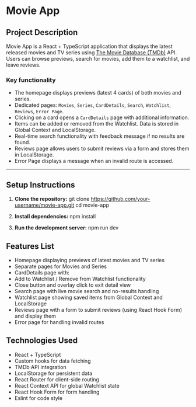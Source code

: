 # Movie App

## Project Description

Movie App is a React + TypeScript application that displays the latest released movies and TV series using [The Movie Database (TMDb)](https://www.themoviedb.org/) API.  
Users can browse previews, search for movies, add them to a watchlist, and leave reviews.

### Key functionality

- The homepage displays previews (latest 4 cards) of both movies and series.
- Dedicated pages: `Movies`, `Series`, `CardDetails`, `Search`, `Watchlist`, `Reviews`, `Error Page`.
- Clicking on a card opens a `CardDetails` page with additional information.
- Items can be added or removed from the Watchlist. Data is stored in Global Context and LocalStorage.
- Real-time search functionality with feedback message if no results are found.
- Reviews page allows users to submit reviews via a form and stores them in LocalStorage.
- Error Page displays a message when an invalid route is accessed.

---

## Setup Instructions

1. **Clone the repository:**
   git clone https://github.com/your-username/movie-app.git
   cd movie-app

2. **Install dependencies:**
   npm install

3. **Run the development server:**
  npm run dev

## Features List

- Homepage displaying previews of latest movies and TV series
- Separate pages for Movies and Series
- CardDetails page with:
- Add to Watchlist / Remove from Watchlist functionality
- Close button and overlay click to exit detail view
- Search page with live movie search and no-results handling
- Watchlist page showing saved items from Global Context and LocalStorage
- Reviews page with a form to submit reviews (using React Hook Form) and display them
- Error page for handling invalid routes

## Technologies Used

- React + TypeScript
- Custom hooks for data fetching
- TMDb API integration
- LocalStorage for persistent data
- React Router for client-side routing
- React Context API for global Watchlist state
- React Hook Form for form handling
- Eslint for code style

